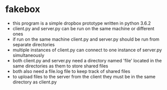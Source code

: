 # fakebox
- this program is a simple dropbox prototype written in python 3.6.2
- client.py and server.py can be run on the same machine or different ones
- if run on the same machine client.py and server.py should be run from separate directories
- multiple instances of client.py can connect to one instance of server.py simultaneously
- both client.py and server.py need a directory named 'file' located in the same directories as them to store shared files
- both also need a file.log file to keep track of shared files
- to upload files to the server from the client they must be in the same directory as client.py

